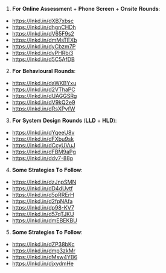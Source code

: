 1) 𝐅𝐨𝐫 𝐎𝐧𝐥𝐢𝐧𝐞 𝐀𝐬𝐬𝐞𝐬𝐬𝐦𝐞𝐧𝐭 + 𝐏𝐡𝐨𝐧𝐞 𝐒𝐜𝐫𝐞𝐞𝐧 + 𝐎𝐧𝐬𝐢𝐭𝐞 𝐑𝐨𝐮𝐧𝐝𝐬:

- https://lnkd.in/dXB7xbsc
- https://lnkd.in/dhgnCHDh
- https://lnkd.in/dV65F9s2
- https://lnkd.in/dmMsTEXb
- https://lnkd.in/dyCbzm7P
- https://lnkd.in/dvPHRbi3
- https://lnkd.in/d5C5AfDB


2) 𝐅𝐨𝐫 𝐁𝐞𝐡𝐚𝐯𝐢𝐨𝐮𝐫𝐚𝐥 𝐑𝐨𝐮𝐧𝐝𝐬:

- https://lnkd.in/daWKBYxu
- https://lnkd.in/d2VThaPC
- https://lnkd.in/dUAGGSRg
- https://lnkd.in/dV9kQ2e9
- https://lnkd.in/dRsXPyfW


3) 𝐅𝐨𝐫 𝐒𝐲𝐬𝐭𝐞𝐦 𝐃𝐞𝐬𝐢𝐠𝐧 𝐑𝐨𝐮𝐧𝐝𝐬 (𝐋𝐋𝐃 + 𝐇𝐋𝐃):

- https://lnkd.in/dYqeeU8v
- https://lnkd.in/dFXbu9sk
- https://lnkd.in/dCcyUVuJ
- https://lnkd.in/dFBM9aPg
- https://lnkd.in/ddv7-88p


4) 𝐒𝐨𝐦𝐞 𝐒𝐭𝐫𝐚𝐭𝐞𝐠𝐢𝐞𝐬 𝐓𝐨 𝐅𝐨𝐥𝐥𝐨𝐰:

- https://lnkd.in/dzJnpSMN
- https://lnkd.in/dD4dUvtf
- https://lnkd.in/d5pRRErH
- https://lnkd.in/d2fpNAfa
- https://lnkd.in/dp98-KV7
- https://lnkd.in/d57qTJKU
- https://lnkd.in/dmEBEKBU


5) 𝐒𝐨𝐦𝐞 𝐒𝐭𝐫𝐚𝐭𝐞𝐠𝐢𝐞𝐬 𝐓𝐨 𝐅𝐨𝐥𝐥𝐨𝐰:

- https://lnkd.in/dZP38bKc
- https://lnkd.in/dmp3zkMr
- https://lnkd.in/dMsw4YB6
- https://lnkd.in/djxydmHe
